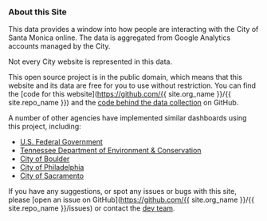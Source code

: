 ### About this Site

This data provides a window into how people are interacting with the City of Santa Monica online. The data is aggregated from Google Analytics accounts managed by the City.

Not every City website is represented in this data.

This open source project is in the public domain, which means that this website and its data are free for you to use without restriction. You can find the [code for this website](https://github.com/{{ site.org_name }}/{{ site.repo_name }}) and the [code behind the data collection](https://github.com/18F/analytics-reporter) on GitHub.

A number of other agencies have implemented similar dashboards using this project, including:

- [U.S. Federal Government](https://analytics.usa.gov)
- [Tennessee Department of Environment & Conservation](http://analytics.tdec.tn.gov)
- [City of Boulder](https://bouldercolorado.gov/stats)
- [City of Philadelphia](http://analytics.phila.gov)
- [City of Sacramento](http://analytics.cityofsacramento.org)

If you have any suggestions, or spot any issues or bugs with this site, please [open an issue on GitHub](https://github.com/{{ site.org_name }}/{{ site.repo_name }}/issues) or contact the [dev team](mailto:data@smgov.net).
